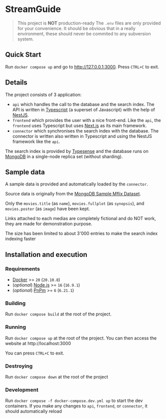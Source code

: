 # StreamGuide
> This project is **NOT** production-ready
> The `.env` files are only provided for your convenience. It should be obvious that in a really environment, these should never be commited to any subversion system.

## Quick Start
Run `docker compose up` and go to http://127.0.0.1:3000. Press `CTRL+C` to exit.

## Details
The project consists of 3 application:
- `api` which handles the call to the database and the search index. The API is written in [Typescript](https://www.typescriptlang.org/) (a superset of Javascript) with the help of [NestJS](https://nestjs.com/).
- `frontend` which provides the user with a nice front-end. Like the `api`, the `frontend` uses Typescript but uses [Next.js](https://nextjs.org/) as its main framework.
- `connector` which synchronises the search index with the database. The connector is written also written in Typescript and using the NestJS framework like the `api`.

The search index is provided by [Typesense](https://typesense.org/) and the database runs on [MongoDB](https://www.mongodb.com/) in a single-node replica set (without sharding).


## Sample data
A sample data is provided and automatically loaded by the `connector`.

Source data is originally from the [MongoDB Sample Mflix Dataset](https://docs.atlas.mongodb.com/sample-data/sample-mflix/#std-label-sample-mflix).

Only the `movies.title` (as `name`), `movies.fullplot` (as `synopsis`), and `movies.poster` (as `image`) have been kept.

Links attached to each medias are completely fictional and do NOT work, they are made for demonstration purpose.

The size has been limited to about 3'000 entries to make the search index indexing faster

## Installation and execution
### Requirements
- [Docker](https://www.docker.com/) >= `20` (`20.10.8`)
- (*optional*) [Node.js](https://nodejs.org/en/) >= `16` (`16.9.1`)
- (*optional*) [PnPm](https://pnpm.io/fr/) >= `6` (`6.21.1`)

### Building
Run `docker compose build` at the root of the project.

### Running
Run `docker compose up` at the root of the project. You can then access the website at http://localhost:3000

You can press `CTRL+C` to exit.

### Destroying
Run `docker compose down` at the root of the project

### Development
Run `docker compose -f docker-compose.dev.yml up` to start the dev containers. If you make any changes to `api`, `frontend`, or  `connector`, it should automatically reload
